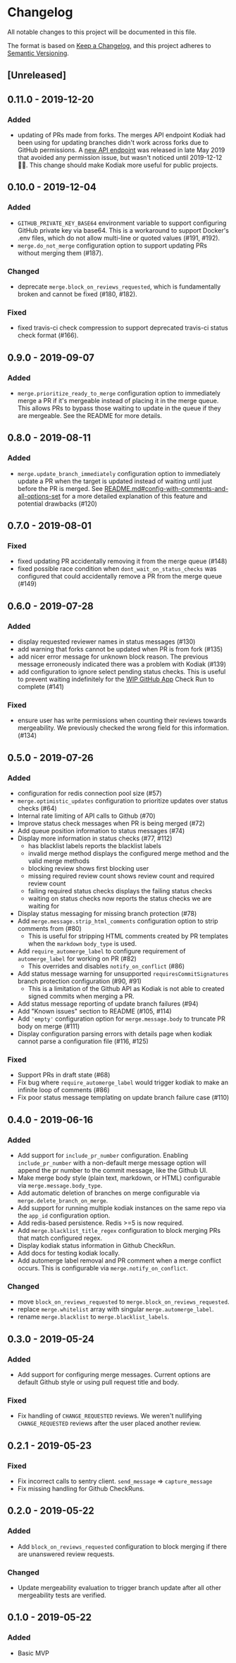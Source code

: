 # Changelog

All notable changes to this project will be documented in this file.

The format is based on [Keep a Changelog](https://keepachangelog.com/en/1.0.0/),
and this project adheres to [Semantic Versioning](https://semver.org/spec/v2.0.0.html).

## [Unreleased]

## 0.11.0 - 2019-12-20

### Added
- updating of PRs made from forks. The merges API endpoint Kodiak had been using for updating branches didn't work across forks due to GitHub permissions. A [new API endpoint][update-branch-blog] was released in late May 2019 that avoided any permission issue, but wasn't noticed until 2019-12-12 🤦‍♀️. This change should make Kodiak more useful for public projects.

[update-branch-blog]: https://developer.github.com/changes/2019-05-29-update-branch-api/

## 0.10.0 - 2019-12-04

### Added
- `GITHUB_PRIVATE_KEY_BASE64` environment variable to support configuring GitHub private key via base64. This is a workaround to support Docker's .env files, which do not allow multi-line or quoted values (#191, #192).
- `merge.do_not_merge` configuration option to support updating PRs without merging them (#187).

### Changed
- deprecate `merge.block_on_reviews_requested`, which is fundamentally broken and cannot be fixed (#180, #182).

### Fixed
- fixed travis-ci check compression to support deprecated travis-ci status check format (#166).

## 0.9.0 - 2019-09-07

### Added
- `merge.prioritize_ready_to_merge` configuration option to immediately merge a PR if it's mergeable instead of placing it in the merge queue. This allows PRs to bypass those waiting to update in the queue if they are mergeable. See the README for more details.

## 0.8.0 - 2019-08-11

### Added
- `merge.update_branch_immediately` configuration option to immediately update a PR when the target is updated instead of waiting until just before the PR is merged. See [README.md#config-with-comments-and-all-options-set](https://github.com/chdsbd/kodiak#config-with-comments-and-all-options-set) for a more detailed explanation of this feature and potential drawbacks (#120)

## 0.7.0 - 2019-08-01

### Fixed
- fixed updating PR accidentally removing it from the merge queue (#148)
- fixed possible race condition when `dont_wait_on_status_checks` was configured that could accidentally remove a PR from the merge queue (#149)

## 0.6.0 - 2019-07-28

### Added
- display requested reviewer names in status messages (#130)
- add warning that forks cannot be updated when PR is from fork (#135)
- add nicer error message for unknown block reason. The previous message erroneously indicated there was a problem with Kodiak (#139)
- add configuration to ignore select pending status checks. This is useful to prevent waiting indefinitely for the [WIP GitHub App](http://github.com/marketplace/wip) Check Run to complete (#141)

### Fixed
- ensure user has write permissions when counting their reviews towards mergeability. We previously checked the wrong field for this information. (#134)

## 0.5.0 - 2019-07-26

### Added
- configuration for redis connection pool size (#57)
- `merge.optimistic_updates` configuration to prioritize updates over status checks (#64)
- Internal rate limiting of API calls to Github (#70)
- Improve status check messages when PR is being merged (#72)
- Add queue position information to status messages (#74)
- Display more information in status checks (#77, #112)
    + has blacklist labels reports the blacklist labels
    + invalid merge method displays the configured merge method and the valid merge methods
    + blocking review shows first blocking user
    + missing required review count shows review count and required review count
    + failing required status checks displays the failing status checks
    + waiting on status checks now reports the status checks we are waiting for
- Display status messaging for missing branch protection (#78)
- Add `merge.message.strip_html_comments` configuration option to strip comments from (#80)
    + This is useful for stripping HTML comments created by PR templates when the `markdown` `body_type` is used.
- Add `require_automerge_label` to configure requirement of `automerge_label` for working on PR (#82)
    + This overrides and disables `notify_on_conflict` (#86)
- Add status message warning for unsupported `requiresCommitSignatures` branch protection configuration (#90, #91)
    + This is a limitation of the Github API as Kodiak is not able to created signed commits when merging a PR.
- Add status message reporting of update branch failures (#94)
- Add "Known issues" section to README (#105, #114)
- Add `'empty'` configuration option for `merge.message.body` to truncate PR body on merge (#111)
- Display configuration parsing errors with details page when kodiak cannot parse a configuration file (#116, #125)


### Fixed
- Support PRs in draft state (#68)
- Fix bug where `require_automerge_label` would trigger kodiak to make an infinite loop of comments (#86)
- Fix poor status message templating on update branch failure case (#110)

## 0.4.0 - 2019-06-16

### Added
- Add support for `include_pr_number` configuration. Enabling `include_pr_number` with a non-default merge message option will append the pr number to the commit message, like the Github UI.
- Make merge body style (plain text, markdown, or HTML) configurable via `merge.message.body_type`.
- Add automatic deletion of branches on merge configurable via `merge.delete_branch_on_merge`.
- Add support for running multiple kodiak instances on the same repo via the `app_id` configuration option.
- Add redis-based persistence. Redis >=5 is now required.
- Add `merge.blacklist_title_regex` configuration to block merging PRs that match configured regex.
- Display kodiak status information in Github CheckRun.
- Add docs for testing kodiak locally.
- Add automerge label removal and PR comment when a merge conflict occurs. This is configurable via `merge.notify_on_conflict`.

### Changed
- move `block_on_reviews_requested` to `merge.block_on_reviews_requested`.
- replace `merge.whitelist` array with singular `merge.automerge_label`.
- rename `merge.blacklist` to `merge.blacklist_labels`.

## 0.3.0 - 2019-05-24

### Added
- Add support for configuring merge messages. Current options are default Github style or using pull request title and body.

### Fixed
- Fix handling of `CHANGE_REQUESTED` reviews. We weren't nullifying `CHANGE_REQUESTED` reviews after the user placed another review.

## 0.2.1 - 2019-05-23

### Fixed
- Fix incorrect calls to sentry client. `send_message` => `capture_message`
- Fix missing handling for Github CheckRuns.

## 0.2.0 - 2019-05-22

### Added
- Add `block_on_reviews_requested` configuration to block merging if there are unanswered review requests.

### Changed
- Update mergeability evaluation to trigger branch update after all other mergeability tests are verified.

## 0.1.0 - 2019-05-22

### Added

- Basic MVP

